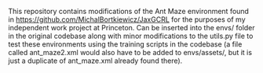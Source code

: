 This repository contains modifications of the Ant Maze environment found in https://github.com/MichalBortkiewicz/JaxGCRL for the purposes of my independent work project at Princeton. Can be inserted into the envs/ folder in the original codebase along with minor modifications to the utils.py file to test these environments using the training scripts in the codebase (a file called ant_maze2.xml would also have to be added to envs/assets/, but it is just a duplicate of ant_maze.xml already found there). 
